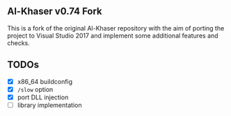 ## Al-Khaser v0.74 Fork

This is a fork of the original Al-Khaser repository with the aim of porting the project to Visual Studio 2017 and implement some additional features and checks.

## TODOs

- [x] x86_64 buildconfig
- [x] `/slow` option
- [x] port DLL injection
- [ ] library implementation
